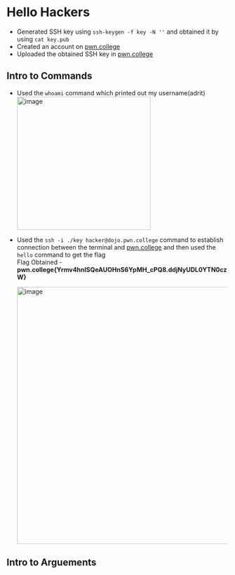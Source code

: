 # Hello Hackers
- Generated SSH key using `ssh-keygen -f key -N ''` and obtained it by using `cat key.pub`  
- Created an account on [pwn.college](https://pwn.college/)  
- Uploaded the obtained SSH key in [pwn.college](https://pwn.college/)  


## Intro to Commands
- Used the `whoami` command which printed out my username(adrit)  
  <img width="304" alt="image" src="https://github.com/user-attachments/assets/dec9d53e-767d-41bc-897c-d6b6fcc767ad">
- Used the `ssh -i ./key hacker@dojo.pwn.college` command to establish connection between the terminal and [pwn.college](https://pwn.college/) and then used the `hello` command to get the flag  
  Flag Obtained - **pwn.college{Yrmv4hnlSQeAUOHnS6YpMH_cPQ8.ddjNyUDL0YTN0czW}**

    
  <img width="587" alt="image" src="https://github.com/user-attachments/assets/edea7464-fbc7-48b8-ba1c-1fe6638e192b">  
  
## Intro to Arguements  



